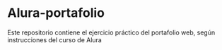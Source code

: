 # Alura-portafolio
Este repositorio contiene el ejercicio práctico del portafolio web, según instrucciones del curso de Alura
